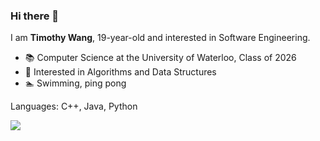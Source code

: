 ### Hi there 👋

I am **Timothy Wang**, 19-year-old and interested in Software Engineering. 

- 📚 Computer Science at the University of Waterloo, Class of 2026
- 🔭 Interested in Algorithms and Data Structures
- 🏊 Swimming, ping pong

Languages: C++, Java, Python

[![](https://github-readme-stats.vercel.app/api?username=TimothyW553&count_private=true)](https://github-readme-stats.vercel.app/api?username=TimothyW553&count_private=true)


<!--
**TimothyW553/TimothyW553** is a ✨ _special_ ✨ repository because its `README.md` (this file) appears on your GitHub profile.

Here are some ideas to get you started:

- 🔭 I’m currently working on ...
- 🌱 I’m currently learning ...
- 👯 I’m looking to collaborate on ...
- 🤔 I’m looking for help with ...
- 💬 Ask me about ...
- 📫 How to reach me: ...
- 😄 Pronouns: ...
- ⚡ Fun fact: ...
-->
